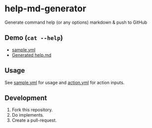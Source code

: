 # help-md-generator

Generate command help (or any options) markdown &amp; push to GitHub

## Demo (`cat --help`)

- [sample.yml](.github/workflows/sample.yml)
- [Generated help.md](sample_help.md)

## Usage

See [sample.yml](.github/workflows/sample.yml) for usage and [action.yml](action.yml) for action inputs.

## Development

1. Fork this repository.
2. Do implements.
3. Create a pull-request.
